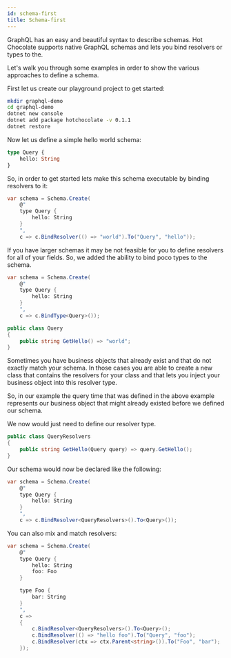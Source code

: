 ```yaml
---
id: schema-first
title: Schema-first
---
```


GraphQL has an easy and beautiful syntax to describe schemas. Hot Chocolate supports native GraphQL schemas and lets you bind resolvers or types to the.

Let's walk you through some examples in order to show the various approaches to define a schema.

First let us create our playground project to get started:

```bash
mkdir graphql-demo
cd graphql-demo
dotnet new console
dotnet add package hotchocolate -v 0.1.1
dotnet restore
```

Now let us define a simple hello world schema:

```graphql
type Query {
    hello: String
}
```

So, in order to get started lets make this schema executable by binding resolvers to it:

```csharp
var schema = Schema.Create(
    @"
    type Query {
        hello: String
    }
    ",
    c => c.BindResolver(() => "world").To("Query", "hello"));
```

If you have larger schemas it may be not feasible for you to define resolvers for all of your fields.
So, we added the ability to bind poco types to the schema.

```csharp
var schema = Schema.Create(
    @"
    type Query {
        hello: String
    }
    ",
    c => c.BindType<Query>());
```

```csharp
public class Query
{
    public string GetHello() => "world";
}
```

Sometimes you have business objects that already exist and that do not exactly match your schema.
In those cases you are able to create a new class that contains the resolvers for your class and that lets you inject your business object into this resolver type.

So, in our example the query time that was defined in the above example represents our business object that might already existed before we defined our schema.

We now would just need to define our resolver type.

```csharp
public class QueryResolvers
{
    public string GetHello(Query query) => query.GetHello();
}
```

Our schema would now be declared like the following:

```csharp
var schema = Schema.Create(
    @"
    type Query {
        hello: String
    }
    ",
    c => c.BindResolver<QueryResolvers>().To<Query>());
```

You can also mix and match resolvers:

```csharp
var schema = Schema.Create(
    @"
    type Query {
        hello: String
        foo: Foo
    }

    type Foo {
        bar: String
    }
    ",
    c =>
    {
        c.BindResolver<QueryResolvers>().To<Query>();
        c.BindResolver(() => "hello foo").To("Query", "foo");
        c.BindResolver(ctx => ctx.Parent<string>()).To("Foo", "bar");
    });
```
